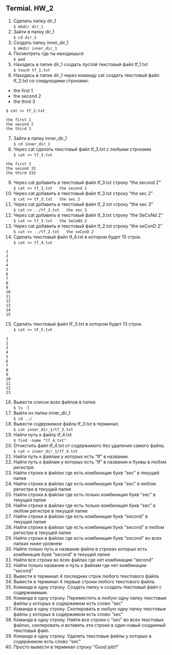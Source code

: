 ## Termial. HW_2
 1. Сделать папку dir_1  
`$ mkdir dir_1`
 2. Зайти в папку dir_1  
`$ cd dir_1`
 3. Создать папку inner_dir_1  
`$ mkdir inner_dir_1`
 4. Посмотреть где ты находишься  
`$ pwd`
 5. Находясь в папке dir_1 создать пустой текстовый файл tf_1.txt  
`$ touch tf_1.txt`
 6. Находясь в папке dir_1 через команду cat создать текстовый файл tf_2.txt со следующими строками:  
- the first 1  
- the second 2  
- the third 3  

`$ cat >> tf_2.txt`  
```
the first 1  
the second 2  
the third 3
```

 7. Зайти в папку inner_dir_1  
`$ cd inner_dir_1`
 8. Через cat сделать текстовый файл tf_3.txt  c любыми строками  
`$ cat >> tf_3.txt`  
```
the first 3  
the second 33  
the third 333
```  
 9. Через cat добавить в текстовый файл tf_3.txt строку “the second 2”  
`$ cat >> tf_3.txt  
the second 2`
 10. Через cat добавить в текстовый файл tf_3.txt строку “the sec 2”  
`$ cat >> tf_3.txt  
the sec 2`
 11. Через cat добавить в текстовый файл tf_2.txt строку “the sec 3”  
`$ cat >> ../tf_2.txt  
the sec 3`
 12. Через cat добавить в текстовый файл tf_3.txt строку “the SeCoNd 2”  
`$ cat >> tf_3.txt  
the SeCoNd 2`
 13. Через cat добавить в текстовый файл tf_2.txt строку “the seConD 2”  
`$ cat >> ../tf_2.txt  
the seConD 2`
 14. Сделать текстовый файл tf_4.txt в котором будет 15 строк.  
`$ cat >> tf_4.txt`  
```
1
2
3
4
5
6
7
8
9
10
11
12
13
14
15
```
 15. Сделать текстовый файл tF_5.txt в котором будет 13 строк.  
`$ cat >> tF_5.txt`  
```
1
2
3
4
5
6
7
8
9
10
11
12
13
```
 16. Вывести список всех файлов в папке.  
`$ ls -l `  
 17. Выйти из папки inner_dir_1  
`$ cd ../ `  
 18. Вывести содержимое файла tf_3.txt в терминал.  
`$ cat inner_dir_1/tf_3.txt `  
 19. Найти путь к файлу tf_4.txt  
`$ find -name "tf_4.txt"`
 20. Отчистить файл tf_4.txt от содержимого без удаления самого файла.  
`$ cat > inner_dir_1/tf_4.txt`
 21. Найти путь к файлам у которых есть  “tf” в названии.
 22. Найти путь к файлам у которых есть  “tf” в названии и буквы в любом регистре.
 23. Найти строки в файлах где есть комбинация букв “sec” в текущей папке
 24. Найти строки в файлах где есть комбинация букв “sec” в любом регистре в текущей папке
 25. Найти строки в файлах где есть только комбинация букв “sec” в текущей папке
 26. Найти строки в файлах где есть только комбинация букв “sec” в любом регистре в текущей папке
 27. Найти строки в файлах где есть комбинация букв “second” в текущей папке
 28. Найти строки в файлах где есть комбинация букв “second” в любом регистре в текущей папке
 29. Найти строки в файлах где есть комбинация букв “second” во всех папках ниже уровнем
 30. Найти только путь и название файла в строках которых есть комбинация букв “second” в текущей папке
 31. Найти все строки во всех файлах где нет комбинации “second”
 32. Найти только название и путь к файлам где нет комбинации “second”
 33. Вывести в терминал 4 последних строк любого текстового файла
 34. Вывести в терминал 4 первые строки любого текстового файла.
 35. Команда в одну строку. Создать папку и создать текстовый файл с содержиммым.
 36. Команда в одну строку. Переместить в любую одну папку текстовые файлы у которых в содержимом есть слово “sec”
 37. Команда в одну строку. Скопировать в любую одну папку текстовые файлы у которых в содержимом есть слово “sec”
 38. Команда в одну строку. Найти все строки c “sec” во всех текстовых файлах, скопировать и вставить эти строки в один новый созданный текстовый файл.
 39. Команда в одну строку. Удалить текстовые файлы у которых в содержимом есть слово “sec”
 40. Просто вывести в терминал строку “Good job!!”
